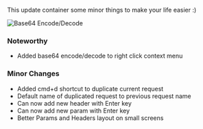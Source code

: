 This update container some minor things to make your life easier :)

![Base64 Encode/Decode](/images/blog/base64.gif)

### Noteworthy

- Added base64 encode/decode to right click context menu

### Minor Changes

- Added cmd+d shortcut to duplicate current request
- Default name of duplicated request to previous request name
- Can now add new header with Enter key
- Can now add new param with Enter key
- Better Params and Headers layout on small screens
